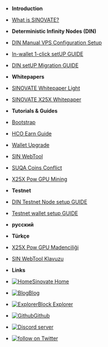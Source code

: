 - **Introduction**
- [What is SINOVATE?](/)
- **Deterministic Infinity Nodes (DIN)**
- [DIN Manual VPS Configuration Setup](din_manual_vps_configuration_setup)
- [In-wallet 1-click setUP GUIDE](inwallet_1click_guide)
- [DIN setUP Migration GUIDE](din_setup_migration_guide)
- **Whitepapers**
- [SINOVATE Whitepaper Light](SINOVATE_Whitepaper_Light)
- [SINOVATE X25X Whitepaper](SINOVATE_X25X_Whitepaper)

- **Tutorials & Guides**
- [Bootstrap](bootstrap)
- [HCO Earn Guide](hco_guide)
- [Wallet Upgrade](wallet_upgrade)
- [SIN WebTool](sin_webtool_guide)
- [SUQA Coins Conflict](suqa_conflict)
- [X25X Pow GPU Mining](X25X-PoW-GPU-Mining)
- **Testnet**
- [DIN Testnet Node setup GUIDE](din_testnet_setup_guide)
- [Testnet wallet setup GUIDE](testnet_wallet_setup_guide)
- **русский**
- **Türkçe**
- [X25X Pow GPU Madenciliği](X25X-PoW-GPU-Mining-TR)
- [SIN WebTool Klavuzu](sin_webtool_guide_TR)
- **Links**
- [![Home ](https://icongr.am/feather/home.svg?size=16&color=808080)Sinovate Home](https://www.sinovate.io)
- [![Blog ](https://icongr.am/entypo/documents.svg?size=16&color=808080)Blog](https://sinovate.io/blog/)
- [![Explorer ](https://icongr.am/clarity/block.svg?size=16&color=808080)Block Explorer](https://explorer.sinovate.io)
- [![Github ](https://icongr.am/devicon/github-original.svg?size=16&color=808080)Github](https://github.com/SINOVATEblockchain/SIN-core)
- <a href="https://discord.gg/WnRExsx"><img src="https://discordapp.com/api/guilds/494460434691391509/embed.png" alt="Discord server" /></a> 
- <a href="https://twitter.com/intent/follow?screen_name=SinovateChain"><img src="https://img.shields.io/twitter/follow/SinovateChain.svg?style=social&logo=twitter" alt="follow on Twitter"></a>

